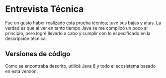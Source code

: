 # Entrevista Técnica 
Fue un gusto haber realizado esta prueba técnica; tuvo sus bajas y altas. La verdad es que al ver en tanto tiempo Java se me complicó un poco al principio, pero logré llevarlo a cabo y cumplir con lo especificado en la descripción técnica.

## Versiones de código
Como se encontraba descrito, utilicé Java 8 y todo el ecosistema basado en esta versión.